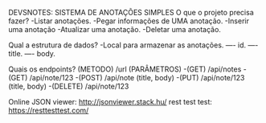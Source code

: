 DEVSNOTES: SISTEMA DE ANOTAÇÕES SIMPLES
O que o projeto precisa fazer?
-Listar anotações.
-Pegar informações de UMA anotação.
-Inserir uma anotação
-Atualizar uma anotação.
-Deletar uma anotação.

Qual a estrutura de dados?
-Local para armazenar as anotações.
—- id.
—- title.
—- body.

Quais os endpoints?
(METODO) /url (PARÂMETROS)
-(GET) /api/notes
-(GET) /api/note/123
-(POST) /api/note (title, body)
-(PUT) /api/note/123 (title, body)
-(DELETE) /api/note/123

Online JSON viewer:
http://jsonviewer.stack.hu/
rest test test:
https://resttesttest.com/
